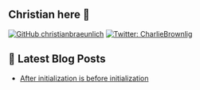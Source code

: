 ## Christian here 👋

[![GitHub christianbraeunlich](https://img.shields.io/github/followers/christianbraeunlich?label=follow&style=social)](https://github.com/christianbraeunlich)
[![Twitter: CharlieBrownlig](https://img.shields.io/twitter/follow/CharlieBrownlig?style=social)](https://twitter.com/CharlieBrownlig)

## 📕 Latest Blog Posts
<!-- BLOG-POST-LIST:START -->
- [After initialization is before initialization](https://christianbraeunlich.com/business%20central/2022-09-27/system-initialization/)
<!-- BLOG-POST-LIST:END -->
